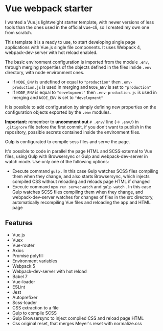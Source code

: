 # Vue webpack starter
I wanted a Vue.js lightweight starter template, with newer versions of less tools than the ones used in the official vue-cli, so I created my own one from scratch.

This template it is a ready to use, to start developing single page applications with Vue.js single file components. It uses Webpack 4, webpack-dev-server with hot reload enabled.

The basic environment configuration is imported from the module `.env`, through merging properties of the objects defined in the files inside `.env` directory, with node environment ones.
- If `NODE_ENV` is undefined or equal to `"production"` then `.env-production.js` is used in merging and `NODE_ENV` is set to `"production"`
- If `NODE_ENV` is equal to `"development"` then `.env-production.js` is used in merging and `NODE_ENV` is set to  `"development"`

It is possible to add configuration by simply defining new properties on the configuration objects exported by the `.env` modules.

**Important:** remember to **uncomment out** `# .env/` line (→ `.env/`) in `.gitignore` file before the first commit, if you don't want to publish in the repository, possible secrets contained inside the environment files.

Gulp is configurated to compile scss files and serve the page.

It's possible to code in parallel the page HTML and SCSS external to Vue files, using Gulp with Browsersync or Gulp and webpack-dev-server in watch mode. Use only one of the following options:
- Execute command `gulp` . In this case Gulp watches SCSS files compiling them when they change, and also starts Browsersync, which injects compiled CSS without reloading and reloads page HTML if changed
- Execute command `npm run serve:watch` and `gulp watch` . In this case Gulp watches SCSS files compiling them when they change, and webpack-dev-server watches for changes of files in the src directory, automatically recompiling Vue files and reloading the app and HTML page

## Features
- Vue.js
- Vuex
- Vue-router
- Axios
- Promise polyfill
- Environment variables
- Webpack 5
- Webpack-dev-server with hot reload
- Babel 7
- Vue-loader
- ESLint
- Jest
- Autoprefixer
- Scss-loader
- CSS extraction to a file
- Gulp to compile SCSS
- Gulp Browsersync to inject compiled CSS and reload page HTML
- Css original reset, that merges Meyer's reset with normalize.css
